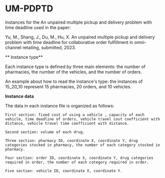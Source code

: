 # UM-PDPTD


Instances for the An unpaired multiple pickup and delivery problem with time deadline used in the paper: 

Yu, M., Shang, J., Du, M., Hu, X. An unpaired multiple pickup and delivery problem with time deadline for collaborative order fulfillment in omni-channel retailing, submitted, 2023.


** Instance type**

Each instance type is defined by three main elements: the number of pharmacies, the number of the vehicles, and the number of orders.

An example about how to read the instance's type: the instances of 15_20_10 represent 15 pharmacies, 20 orders, and 10 vehicles.

**Instance data**

The data in each instance file is organized as follows:

    First section: fixed cost of using a vehicle , capacity of each vehicle, time deadline of orders, vehicle travel cost coefficient with distance, vehicle travel time coefficient with distance.
    
    Second section: volume of each drug.

    Three section: pharmacy ID, coordinate X, coordinate Y, drug categories stocked in pharmacy, the number of each category stocked in pharmacy.

    Four section: order ID, coordinate X, coordinate Y, drug categories required in order, the number of each category required in order.

    Five section: vehicle ID, coordinate X, coordinate Y.
